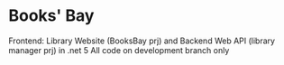 # Books' Bay
Frontend: Library Website (BooksBay prj) 
and Backend Web API (library manager prj) 
in .net 5 
All code on development branch only
